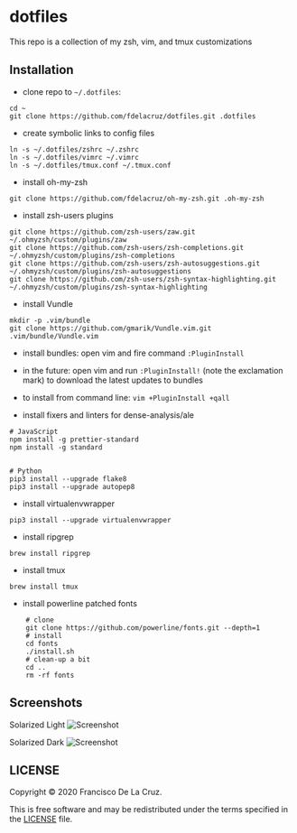 # dotfiles

This repo is a collection of my zsh, vim, and tmux customizations

## Installation

* clone repo to `~/.dotfiles`:

```
cd ~
git clone https://github.com/fdelacruz/dotfiles.git .dotfiles
```

* create symbolic links to config files

```
ln -s ~/.dotfiles/zshrc ~/.zshrc
ln -s ~/.dotfiles/vimrc ~/.vimrc
ln -s ~/.dotfiles/tmux.conf ~/.tmux.conf
```

* install oh-my-zsh

```
git clone https://github.com/fdelacruz/oh-my-zsh.git .oh-my-zsh
```

* install zsh-users plugins

```
git clone https://github.com/zsh-users/zaw.git ~/.ohmyzsh/custom/plugins/zaw
git clone https://github.com/zsh-users/zsh-completions.git ~/.ohmyzsh/custom/plugins/zsh-completions
git clone https://github.com/zsh-users/zsh-autosuggestions.git ~/.ohmyzsh/custom/plugins/zsh-autosuggestions
git clone https://github.com/zsh-users/zsh-syntax-highlighting.git ~/.ohmyzsh/custom/plugins/zsh-syntax-highlighting
```

* install Vundle

```
mkdir -p .vim/bundle
git clone https://github.com/gmarik/Vundle.vim.git .vim/bundle/Vundle.vim
```

* install bundles: open vim and fire command `:PluginInstall`

* in the future: open vim and run `:PluginInstall!` (note the exclamation mark) to download the latest updates to bundles

* to install from command line: `vim +PluginInstall +qall`

* install fixers and linters for dense-analysis/ale

```
# JavaScript
npm install -g prettier-standard
npm install -g standard


# Python
pip3 install --upgrade flake8
pip3 install --upgrade autopep8

```

* install virtualenvwrapper

```
pip3 install --upgrade virtualenvwrapper
```

* install ripgrep

```
brew install ripgrep
```

* install tmux

```
brew install tmux
```

* install powerline patched fonts

```
    # clone
    git clone https://github.com/powerline/fonts.git --depth=1
    # install
    cd fonts
    ./install.sh
    # clean-up a bit
    cd ..
    rm -rf fonts
```

## Screenshots
Solarized Light
![Screenshot](https://i.imgur.com/nEvLVoV.png)

Solarized Dark
![Screenshot](https://i.imgur.com/Lkec40R.png)

## LICENSE

Copyright © 2020 Francisco De La Cruz.

This is free software and may be redistributed under the terms specified in the [LICENSE](LICENSE) file.
